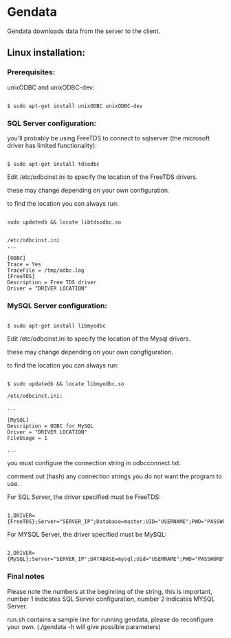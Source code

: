 # Gendata

 

Gendata downloads data from the server to the client.

 

## Linux installation:

### Prerequisites:

 

unixODBC and unixODBC-dev:

 

```

$ sudo apt-get install unixODBC unixODBC-dev

```

 

### SQL Server configuration:

 

you'll probably be using FreeTDS to connect to sqlserver (the microsoft driver has limited functionality):

 

```

$ sudo apt-get install tdsodbc

```

 

Edit /etc/odbcinst.ini to specify the location of the FreeTDS drivers.

these may change depending on your own configuration.

to find the location you can always run:

 

```

sudo updatedb && locate libtdsodbc.so

```

 

```

/etc/odbcinst.ini  
...

[ODBC]  
Trace = Yes  
TraceFile = /tmp/odbc.log  
[FreeTDS]  
Description = Free TDS driver   
Driver = "DRIVER LOCATION"   

```

 

### MySQL Server configuration:

```

$ sudo apt-get install libmyodbc

```

 

Edit /etc/odbcinst.ini to specify the location of the Mysql drivers.

these may change depending on your own congfiguration.

to find the location you can always run:

```

$ sudo updatedb && locate libmyodbc.so

```

 
```
/etc/odbcinst.ini:  

...  

[MySQL]  
Description = ODBC for MySQL  
Driver = "DRIVER LOCATION"  
FileUsage = 1  

...
```
you must configure the connection string in odbcconnect.txt.

comment out (hash) any connection strings you do not want the program to use.

For SQL Server, the driver specified must be FreeTDS:

 

```

1,DRIVER={FreeTDS};Server="SERVER_IP";Database=master;UID="USERNAME";PWD="PASSWORD";TDS_Version=8.0;Port="PORT";

```

 

For MYSQL Server, the driver specified must be MySQL:

 

```

2,DRIVER={MySQL};Server="SERVER_IP";DATABASE=mysql;Uid="USERNAME";PWD="PASSWORD";PORT="PORT";

```

 

### Final notes

 

Please note the numbers at the beginning of the string, this is important, number 1 indicates SQL Server configuration, number 2 indicates MYSQL Server.

 

run.sh contains a sample line for running gendata, please do reconfigure your own. (./gendata -h will give possible parameters)

 
